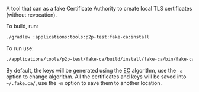 A tool that can as a fake Certificate Authority to create local TLS certificates (without revocation).

To build, run:
```bash
./gradlew :applications:tools:p2p-test:fake-ca:install
```

To run use:
```bash
./applications/tools/p2p-test/fake-ca/build/install/fake-ca/bin/fake-ca create alice.com www.alice.com create www.bob.net bob.net 
```
By default, the keys will be generated using the [EC](https://en.wikipedia.org/wiki/Elliptic_curve) algorithm, use the `-a` option to change algorithm.
All the certificates and keys will be saved into `~/.fake.ca/`, use the `-m` option to save them to another location.

